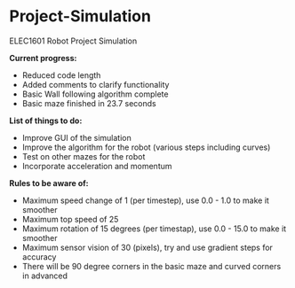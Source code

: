 # Project-Simulation
ELEC1601 Robot Project Simulation

**Current progress:**
* Reduced code length
* Added comments to clarify functionality
* Basic Wall following algorithm complete
* Basic maze finished in 23.7 seconds


**List of things to do:**
* Improve GUI of the simulation
* Improve the algorithm for the robot (various steps including curves)
* Test on other mazes for the robot
* Incorporate acceleration and momentum

**Rules to be aware of:**
* Maximum speed change of 1 (per timestep), 
    use 0.0 - 1.0 to make it smoother
* Maximum top speed of 25
* Maximum rotation of 15 degrees (per timestap), 
    use 0.0 - 15.0 to make it smoother
* Maximum sensor vision of 30 (pixels), 
    try and use gradient steps for accuracy
* There will be 90 degree corners in the basic maze and curved corners in advanced